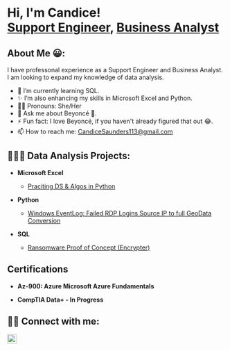 <h1>Hi, I'm Candice! <br/><a href="https://github.com/joshmadakor1">Support Engineer</a>, <a href="https://www.linkedin.com/in/joshmadakor/"> Business Analyst</a></h1>

<h2>About Me 😀:</h2>

I have professonal experience as a Support Engineer and Business Analyst. I am looking to expand my knowledge of data analysis.

- 🌱 I’m currently learning SQL.
- ✨ I’m also enhancing my skills in Microsoft Excel and Python.
- 👩🏿 Pronouns: She/Her
- 💬 Ask me about Beyoncé 🪩.
- ⚡ Fun fact: I love Beyoncé, if you haven't already figured that out 😂.
- 📫 How to reach me: CandiceSaunders113@gmail.com

<h2>👩🏿‍💻 Data Analysis Projects:</h2>

- <b>Microsoft Excel</b>
  - [Praciting DS & Algos in Python](https://github.com/joshmadakor1/Algorithms-Practice)
    
- <b>Python</b>
  - [Windows EventLog: Failed RDP Logins Source IP to full GeoData Conversion](https://github.com/joshmadakor1/Sentinel-Lab)
    
- <b>SQL</b>
  - [Ransomware Proof of Concept (Encrypter)](https://github.com/joshmadakor1/EncrypterPOC)
 
<h2>Certifications </h2>

- <b>Az-900: Azure Microsoft Azure Fundamentals</b>

- <b>CompTIA Data+ - In Progress</b>

<h2> 🤳🏿 Connect with me:</h2>

[<img align="left" alt="JoshMadakor | LinkedIn" width="22px" src="https://cdn.jsdelivr.net/npm/simple-icons@v3/icons/linkedin.svg" />][linkedin]

[linkedin]: https://www.linkedin.com/in/candice-saunders-24a898107

<!--
**CandiceSaunders/CandiceSaunders** is a ✨ _special_ ✨ repository because its `README.md` (this file) appears on your GitHub profile.

Here are some ideas to get you started:

- 🔭 I’m currently working on ...
- 👯 I’m looking to collaborate on ...
- 🤔 I’m looking for help with ...

-->
